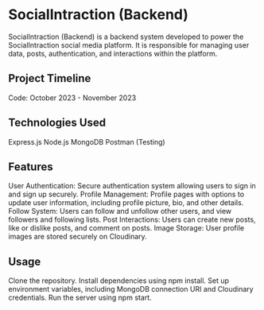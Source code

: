 # SocialIntraction (Backend)
  SocialIntraction (Backend) is a backend system developed to power the SocialIntraction social media platform. It is responsible for managing user data, posts, authentication, and interactions within the platform.

## Project Timeline
  Code: October 2023 - November 2023
## Technologies Used
  Express.js
  Node.js
  MongoDB
  Postman (Testing)
## Features
  User Authentication: Secure authentication system allowing users to sign in and sign up securely.
  Profile Management: Profile pages with options to update user information, including profile picture, bio, and other details.
  Follow System: Users can follow and unfollow other users, and view followers and following lists.
  Post Interactions: Users can create new posts, like or dislike posts, and comment on posts.
  Image Storage: User profile images are stored securely on Cloudinary.
## Usage
  Clone the repository.
  Install dependencies using npm install.
  Set up environment variables, including MongoDB connection URI and Cloudinary credentials.
  Run the server using npm start.

